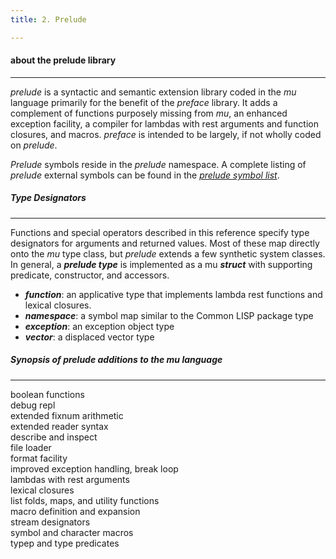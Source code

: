 ```yaml
---
title: 2. Prelude

---
```


#### **about the prelude library**

------

*prelude* is a syntactic and semantic extension library coded in the *mu* language primarily for the benefit of the *preface* library. It adds a complement of functions purposely missing from *mu*, an enhanced exception facility, a compiler for lambdas with rest arguments and function closures, and macros. *preface* is intended to be largely, if not wholly coded on *prelude*.

*Prelude* symbols reside in the *prelude* namespace. A complete listing of *prelude* external symbols can be found in the [*prelude symbol list*](2-12.prelude-symbols.html).

##### Type Designators

<hr>

Functions and special operators described in this reference specify type designators for arguments and returned values. Most of these map directly onto the *mu* type class, but *prelude* extends a few synthetic system classes. In general, a ***prelude type*** is implemented as a mu ***struct*** with supporting predicate, constructor, and accessors.

- ***function***: an applicative type that implements lambda rest functions and lexical closures.
- ***namespace***: a symbol map similar to the Common LISP package type
- ***exception***: an exception object type
- ***vector***: a displaced vector type

##### Synopsis of *prelude* additions to the *mu* language

<hr>

<div class="list">
boolean functions</br>
debug repl</br>
extended fixnum arithmetic</br>
extended reader syntax</br>
describe and inspect</br>
file loader</br>
format facility</br>
improved exception handling, break loop</br>
lambdas with rest arguments</br>
lexical closures</br>
list folds, maps, and utility functions</br>
macro definition and expansion</br
reader current namespace and extended syntax</br>
stream designators</br>
symbol and character macros</br>
typep and type predicates</br>
</div>
